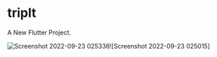 # triplt

A New Flutter Project.

![Screenshot 2022-09-23 025336](https://user-images.githubusercontent.com/102671350/196535318-02d60601-5e2d-4074-928d-7c1692c89746.png)![Screenshot 2022-09-23 025015]

